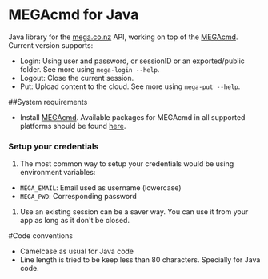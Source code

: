 # MEGAcmd for Java
Java library for the [mega.co.nz][mega] API, working on top of the [MEGAcmd][megacmd]. 
Current version supports:
* Login: Using user and password, or sessionID or an exported/public folder. See more using 
`mega-login --help`.
* Logout: Close the current session.
* Put: Upload content to the cloud. See more using `mega-put --help`.

##System requirements
* Install [MEGAcmd][megacmd]. Available packages for MEGAcmd in all supported 
platforms should be found [here][megacmd-install].

### Setup your credentials
1. The most common way to setup your credentials would be using environment variables:
* `MEGA_EMAIL`: Email used as username (lowercase)
* `MEGA_PWD`: Corresponding password

1. Use an existing session can be a saver way. You can use it from your app as long 
as it don't be closed.

#Code conventions
* Camelcase as usual for Java code
* Line length is tried to be keep less than 80 characters. Specially for Java code.




[mega]: https://mega.co.nz
[megacmd]: https://github.com/meganz/MEGAcmd
[megacmd-install]: https://mega.nz/cmd